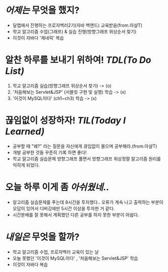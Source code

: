 # _어제는_ 무엇을 했지?

- 달랩에서 진행하는 프로자백러2기(자바 백엔드) 교육받음(from.아샬T)
- 학교 알고리즘 수업(그래프) & 실습 진행(방향그래프 위상순서 찾기)
- 이것이 자바다 '제네릭' 복습

# 알찬 하루를 보내기 위하여! _TDL(To Do List)_

1. 학교 알고리즘 실습(방향그래프 위상순서 찾기) -> (o)
2. '처음해보는 Servlet&JSP' (서블릿 구현 및 실행) 학습 -> (x)
3. '이것이 MySQL이다' (ch1~ch3) 학습 -> (x)

# 끊임없이 성장하자! _TIL(Today I Learned)_

- 공부할 때 "왜?" 라는 질문을 자신에게 끊임없이 물으며 공부해라.(from.아샬T)
- 개발 공부한 것들 꾸준히 기록 하면 좋다!
- 학교 알고리즘 실습문제 방향그래프 풀면서 방향그래프 위상정렬 알고리즘 원리를 익히게 되었다.

# 오늘 하루 이게 좀 _아쉬웠네_..

- 알고리즘 실습문제를 푸는데 8시간을 투자했다.. 오류가 계속 나고 출력하는 부분이 오답이 있어서 디버깅에만 5시간 이상을 투자한 거 같다.
- 시간분배를 잘 못해서 계획했던 다른 공부를 하지 못한 부분이 아쉽다.

# _내일은_ 무엇을 할까?

- 학교 알고리즘 수업, 프로자백러 교육이 있는 날
- 오늘 못했던 '이것이 MySQL이다' , '처음해보는 Servlet&JSP' 학습
- 이것이 자바다 복습
